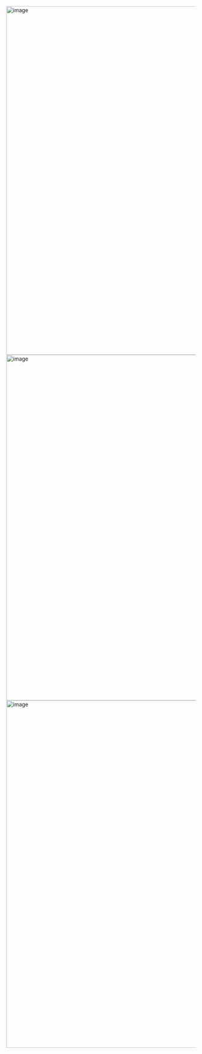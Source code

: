 <img width="1879" height="925" alt="image" src="https://github.com/user-attachments/assets/20c64984-c6f7-4c91-aa42-e0eb745ea61d" />
<img width="1875" height="917" alt="image" src="https://github.com/user-attachments/assets/7e2d360b-f9b2-431a-beda-c2c8a288397e" />
<img width="1879" height="922" alt="image" src="https://github.com/user-attachments/assets/06e9cca6-24cb-4d9a-9246-6a69d2a00498" />
